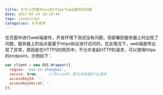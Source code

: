 ```yaml
---
title: 关于js页面中oss在https下web直传的问题
date: 2017-05-24 16:19:44
tags: javascript
categories: 关于技术
---
```


在页面中进行web端直传，开发环境下测试没有问题，但部署到服务器上时出现了问题，服务器上的站点是基于https协议进行访问的，在此情况下，web端直传出现了异常，原因是在HTTPS的网页中，不允许发起HTTP的请求，可以使用https的endpoint，示例如下：

```javascript
var client = new OSS.Wrapper({ 
  region: 'oss-cn-shanghai', 
  secure: true,     //为true时，即允许发起http请求
  accessKeyId: '', 
  accessKeySecret: '' 
}); 
```